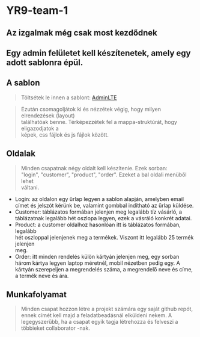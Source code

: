# YR9-team-1

## Az izgalmak még csak most kezdődnek

## Egy admin felületet kell készítenetek, amely egy adott sablonra épül.

## A sablon
> Töltsétek le innen a sablont: 
[AdminLTE](https://adminlte.io/)  
  
> Ezután csomagoljátok ki és nézzétek végig, hogy milyen elrendezések (layout)  
találhatóak benne. Térképezzétek fel a mappa-struktúrát, hogy eligazodjatok a  
képek, css fájlok és js fájlok között.

## Oldalak
> Minden csapatnak négy oldalt kell készítenie. Ezek sorban:  
"login", "customer", "product", "order". Ezeket a bal oldali menüből lehet  
váltani.  
  
* Login: az oldalon egy űrlap legyen a sablon alapján, amelyben email címet és 
jelszót kérünk be, valamint gombbal indítható az űrlap küldése.  
* Customer: táblázatos formában jelenjen meg legalább tíz vásárló, a táblázatnak 
legalább hét oszlopa legyen, ezek a vásráló konkrét adatai.  
* Product: a customer oldalhoz hasonlóan itt is táblázatos formában, legalább  
hét oszloppal jelenjenek meg a termékek. Viszont itt legalább 25 termék jelenjen  
meg.
* Order: itt minden rendelés külön kártyán jelenjen meg, egy sorban három kártya 
legyen laptop méretnél, mobil nézetben pedig egy. A kártyán szerepeljen a 
megrendelés száma, a megrendelő neve és címe, a termék neve és ára.  

## Munkafolyamat
> Minden csapat hozzon létre a projekt számára egy saját github repót, ennek 
címét kell majd a feladatbeadásnál elküldeni nekem. A legegyszerűbb, ha a csapat 
egyik tagja létrehozza és felveszi a többieket collaborator -nak.
